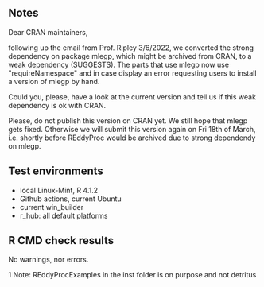 ## Notes
Dear CRAN maintainers,

following up the email from Prof. Ripley 3/6/2022, we converted the strong
dependency on package mlegp, which might be archived from CRAN, to a weak 
dependency (SUGGESTS). 
The parts that use mlegp now use "requireNamespace" and in case display
an error requesting users to install a version of mlegp by hand.

Could you, please, have a look at the current version and tell us if
this weak dependency is ok with CRAN.

Please, do not publish this version on CRAN yet. We still hope that 
mlegp gets fixed.
Otherwise we will submit this version again on Fri 18th of March, i.e.
shortly before REddyProc would be archived due to strong dependendy on mlegp.

## Test environments
* local Linux-Mint, R 4.1.2
* Github actions, current Ubuntu
* current win_builder
* r_hub: all default platforms

## R CMD check results
No warnings, nor errors.

1 Note:
REddyProcExamples in the inst folder is on purpose and not detritus

